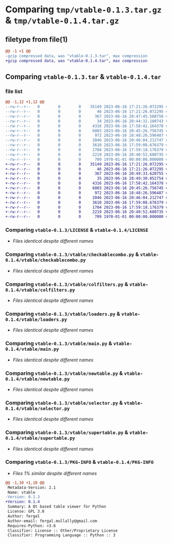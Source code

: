 # Comparing `tmp/vtable-0.1.3.tar.gz` & `tmp/vtable-0.1.4.tar.gz`

## filetype from file(1)

```diff
@@ -1 +1 @@
-gzip compressed data, was "vtable-0.1.3.tar", max compression
+gzip compressed data, was "vtable-0.1.4.tar", max compression
```

## Comparing `vtable-0.1.3.tar` & `vtable-0.1.4.tar`

### file list

```diff
@@ -1,12 +1,12 @@
--rw-r--r--   0        0        0    35149 2023-06-16 17:21:26.072295 vtable-0.1.3/LICENSE
--rw-r--r--   0        0        0       46 2023-06-16 17:21:26.072295 vtable-0.1.3/README.md
--rw-r--r--   0        0        0      367 2023-06-16 20:47:45.588750 vtable-0.1.3/pyproject.toml
--rw-r--r--   0        0        0       34 2023-06-16 20:44:32.180743 vtable-0.1.3/vtable/__init__.py
--rw-r--r--   0        0        0     4316 2023-06-16 17:58:42.164378 vtable-0.1.3/vtable/checkablecombo.py
--rw-r--r--   0        0        0     6803 2023-06-16 20:45:26.756745 vtable-0.1.3/vtable/colfilters.py
--rw-r--r--   0        0        0      972 2023-06-16 18:48:26.596487 vtable-0.1.3/vtable/loaders.py
--rw-r--r--   0        0        0     2046 2023-06-16 20:46:04.212747 vtable-0.1.3/vtable/main.py
--rw-r--r--   0        0        0     3610 2023-06-16 17:59:08.676379 vtable-0.1.3/vtable/newtable.py
--rw-r--r--   0        0        0     1704 2023-06-16 17:59:18.176379 vtable-0.1.3/vtable/selector.py
--rw-r--r--   0        0        0     2219 2023-06-16 20:40:52.680735 vtable-0.1.3/vtable/supertable.py
--rw-r--r--   0        0        0      709 1970-01-01 00:00:00.000000 vtable-0.1.3/PKG-INFO
+-rw-r--r--   0        0        0    35149 2023-06-16 17:21:26.072295 vtable-0.1.4/LICENSE
+-rw-r--r--   0        0        0       46 2023-06-16 17:21:26.072295 vtable-0.1.4/README.md
+-rw-r--r--   0        0        0      367 2023-06-16 20:49:33.620755 vtable-0.1.4/pyproject.toml
+-rw-r--r--   0        0        0       35 2023-06-16 20:49:30.052754 vtable-0.1.4/vtable/__init__.py
+-rw-r--r--   0        0        0     4316 2023-06-16 17:58:42.164378 vtable-0.1.4/vtable/checkablecombo.py
+-rw-r--r--   0        0        0     6803 2023-06-16 20:45:26.756745 vtable-0.1.4/vtable/colfilters.py
+-rw-r--r--   0        0        0      972 2023-06-16 18:48:26.596487 vtable-0.1.4/vtable/loaders.py
+-rw-r--r--   0        0        0     2046 2023-06-16 20:46:04.212747 vtable-0.1.4/vtable/main.py
+-rw-r--r--   0        0        0     3610 2023-06-16 17:59:08.676379 vtable-0.1.4/vtable/newtable.py
+-rw-r--r--   0        0        0     1704 2023-06-16 17:59:18.176379 vtable-0.1.4/vtable/selector.py
+-rw-r--r--   0        0        0     2219 2023-06-16 20:40:52.680735 vtable-0.1.4/vtable/supertable.py
+-rw-r--r--   0        0        0      709 1970-01-01 00:00:00.000000 vtable-0.1.4/PKG-INFO
```

### Comparing `vtable-0.1.3/LICENSE` & `vtable-0.1.4/LICENSE`

 * *Files identical despite different names*

### Comparing `vtable-0.1.3/vtable/checkablecombo.py` & `vtable-0.1.4/vtable/checkablecombo.py`

 * *Files identical despite different names*

### Comparing `vtable-0.1.3/vtable/colfilters.py` & `vtable-0.1.4/vtable/colfilters.py`

 * *Files identical despite different names*

### Comparing `vtable-0.1.3/vtable/loaders.py` & `vtable-0.1.4/vtable/loaders.py`

 * *Files identical despite different names*

### Comparing `vtable-0.1.3/vtable/main.py` & `vtable-0.1.4/vtable/main.py`

 * *Files identical despite different names*

### Comparing `vtable-0.1.3/vtable/newtable.py` & `vtable-0.1.4/vtable/newtable.py`

 * *Files identical despite different names*

### Comparing `vtable-0.1.3/vtable/selector.py` & `vtable-0.1.4/vtable/selector.py`

 * *Files identical despite different names*

### Comparing `vtable-0.1.3/vtable/supertable.py` & `vtable-0.1.4/vtable/supertable.py`

 * *Files identical despite different names*

### Comparing `vtable-0.1.3/PKG-INFO` & `vtable-0.1.4/PKG-INFO`

 * *Files 1% similar despite different names*

```diff
@@ -1,10 +1,10 @@
 Metadata-Version: 2.1
 Name: vtable
-Version: 0.1.3
+Version: 0.1.4
 Summary: A Qt based table viewer for Python
 License: GPL 3.0
 Author: fergal
 Author-email: fergal.mullally@gmail.com
 Requires-Python: >3.6
 Classifier: License :: Other/Proprietary License
 Classifier: Programming Language :: Python :: 3
```

